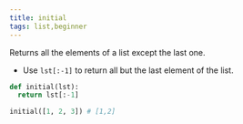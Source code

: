 ```yaml
---
title: initial
tags: list,beginner
---
```


Returns all the elements of a list except the last one.

- Use `lst[:-1]` to return all but the last element of the list.

```py
def initial(lst):
  return lst[:-1]
```

```py
initial([1, 2, 3]) # [1,2]
```
